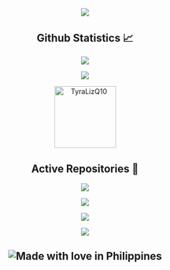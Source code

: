 <p align = "center">
 <h2 align="center"> <img src="https://spotify-recently-played-readme.vercel.app/api?user=21dwvex3enh22lypnm2tvwcsq&width=1000"/>
</p>  
<h2 align="center">Github Statistics 📈</h2>
<p align="center"><a href="https://github.com/TyraLizQ10"><img src="https://github-readme-stats.vercel.app/api?username=TyraLizQ10&show_icons=true&theme=dark"></a></p>
<p align="center"><a href="https://github.com/TyraLizQ10"><img src="https://github-readme-stats.vercel.app/api/top-langs/?username=TyraLizQ10&theme=dark&layout=compact"></a></p>
<p align="Center"><img width="125" src="https://komarev.com/ghpvc/?username=iamlazy123&style=flat-square" alt="TyraLizQ10"></p>
<h2 align="center">Active Repositories 🥼</h2>
<p align="center"><a href="https://github.com/TyraLizQ10/device_xiaomi_juice"><img src="https://github-readme-stats.vercel.app/api/pin/?username=TyraLizQ10&repo=device_xiaomi_juice&show_owner=false&theme=dark"></a></p>
<p align="center"><a href="https://github.com/TyraLizQ10/device_xiaomi_mojito"><img src="https://github-readme-stats.vercel.app/api/pin/?username=TyraLizQ10&repo=device_xiaomi_mojito&show_owner=false&theme=dark"></a></p>
<p align="center"><a href="https://github.com/TyraLizQ10/device_xiaomi_sm6150-common"><img src="https://github-readme-stats.vercel.app/api/pin/?username=TyraLizQ10&repo=device_xiaomi_sm6150-common&show_owner=false&theme=dark"></a></p>
<p align="center"><a href="https://github.com/TyraLizQ10/kernel_xiaomi_juice"><img src="https://github-readme-stats.vercel.app/api/pin/?username=TyraLizQ10&repo=kernel_xiaomi_juice&show_owner=false&theme=dark"></a></p>
<h2 align="center">
 <img src="https://madewithlove.now.sh/ph?colorB=%233838ff" alt="Made with love in Philippines">
</h2>
